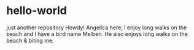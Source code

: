 # hello-world
just another repository
Howdy! Angelica here, I enjoy long walks on the beach and I have a bird name Melben. He also enjoys long walks on the beach & biting me. 
